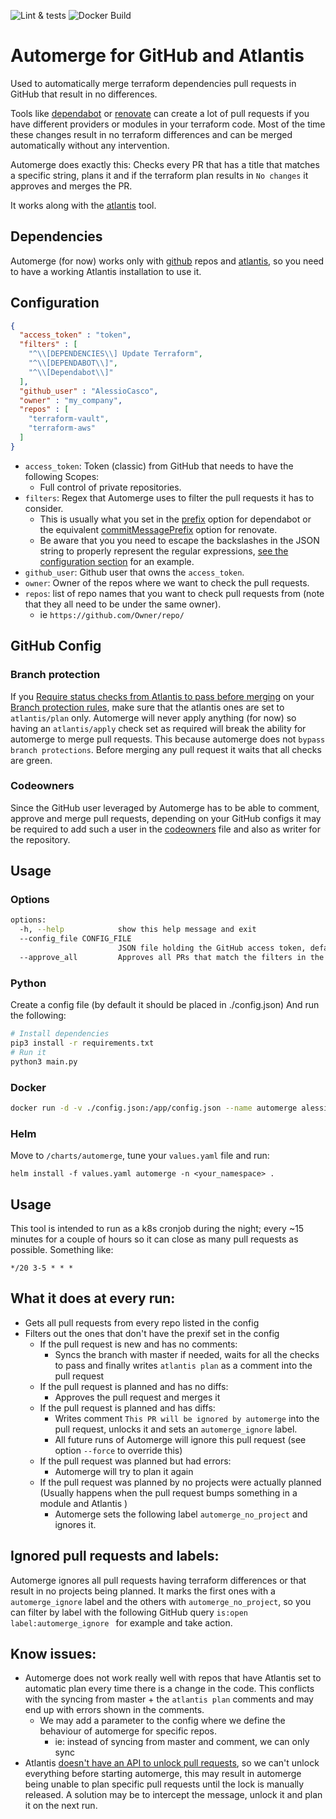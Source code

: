 ![Lint & tests](https://github.com/AlessioCasco/automerge/actions/workflows/at-every-commit.yml/badge.svg)
![Docker Build](https://github.com/AlessioCasco/automerge/actions/workflows/build_and_push.yml/badge.svg)

# Automerge for GitHub and Atlantis

Used to automatically merge terraform dependencies pull requests in GitHub that result in no differences.

Tools like [dependabot](https://github.com/dependabot) or [renovate](https://github.com/renovatebot/renovate) can create a lot of pull requests if you have different providers or modules in your terraform code. Most of the time these changes result in no terraform differences and can be merged automatically without any intervention.

Automerge does exactly this: Checks every PR that has a title that matches a specific string, plans it and if the terraform plan results in `No changes` it approves and merges the PR.

It works along with the [atlantis](runatlantis.io) tool.

## Dependencies
Automerge (for now) works only with [github](github.com) repos and [atlantis](runatlantis.io), so you need to have a working Atlantis installation to use it.

## Configuration
```json
{
  "access_token" : "token",
  "filters" : [
    "^\\[DEPENDENCIES\\] Update Terraform",
    "^\\[DEPENDABOT\\]",
    "^\\[Dependabot\\]"
  ],
  "github_user" : "AlessioCasco",
  "owner" : "my_company",
  "repos" : [
    "terraform-vault",
    "terraform-aws"
  ]
}
```

* `access_token`: Token (classic) from GitHub that needs to have the following Scopes:
  * Full control of private repositories.
* `filters`: Regex that Automerge uses to filter the pull requests it has to consider.
  * This is usually what you set in the [prefix](https://docs.github.com/en/code-security/dependabot/dependabot-version-updates/configuration-options-for-the-dependabot.yml-file#commit-message) option for dependabot or the equivalent [commitMessagePrefix](https://docs.renovatebot.com/configuration-options/#commitmessageprefix) option for renovate.
  * Be aware that you you need to escape the backslashes in the JSON string to properly represent the regular expressions, [see the configuration section](#configuration) for an example.
* `github_user`: Github user that owns the `access_token`.
* `owner`: Owner of the repos where we want to check the pull requests.
* `repos`: list of repo names that you want to check pull requests from (note that they all need to be under the same owner).
  * ie `https://github.com/Owner/repo/`


## GitHub Config
### Branch protection
If you [Require status checks from Atlantis to pass before merging](https://docs.github.com/en/pull-requests/collaborating-with-pull-requests/collaborating-on-repositories-with-code-quality-features/about-status-checks) on your [Branch protection rules](https://docs.github.com/en/repositories/configuring-branches-and-merges-in-your-repository/managing-protected-branches/managing-a-branch-protection-rule), make sure that the atlantis ones are set to `atlantis/plan` only.
Automerge will never apply anything (for now) so having an `atlantis/apply` check set as required will break the ability for automerge to merge pull requests.
This because automerge does not `bypass branch protections`. Before merging any pull request it waits that all checks are green.

### Codeowners
Since the GitHub user leveraged by Automerge has to be able to comment, approve and merge pull requests, depending on your GitHub configs it may be required to add such a user in the [codeowners](https://docs.github.com/en/repositories/managing-your-repositorys-settings-and-features/customizing-your-repository/about-code-owners) file and also as writer for the repository.

## Usage
### Options
```bash
options:
  -h, --help            show this help message and exit
  --config_file CONFIG_FILE
                        JSON file holding the GitHub access token, default is .config.json
  --approve_all         Approves all PRs that match the filters in the config
```

### Python
Create a config file (by default it should be placed in ./config.json)
And run the following:
```bash
# Install dependencies
pip3 install -r requirements.txt
# Run it
python3 main.py
```

### Docker
```bash
docker run -d -v ./config.json:/app/config.json --name automerge alessiocasco/automerge:latest
```

### Helm
Move to `/charts/automerge`, tune your `values.yaml` file and run:
```
helm install -f values.yaml automerge -n <your_namespace> .
```

## Usage
This tool is intended to run as a k8s cronjob during the night; every ~15 minutes for a couple of hours so it can close as many pull requests as possible.
Something like:
```cron
*/20 3-5 * * *
```

## What it does at every run:
* Gets all pull requests from every repo listed in the config
* Filters out the ones that don't have the prexif set in the config
  * If the pull request is new and has no comments:
    * Syncs the branch with master if needed, waits for all the checks to pass and finally writes `atlantis plan` as a comment into the pull request
  * If the pull request is planned and has no diffs:
    * Approves the pull request and merges it
  * If the pull request is planned and has diffs:
    * Writes comment `This PR will be ignored by automerge` into the pull request, unlocks it and sets an `automerge_ignore` label.
    * All future runs of Automerge will ignore this pull request (see option `--force` to override this)
  * If the pull request was planned but had errors:
    * Automerge will try to plan it again
  * If the pull request was planned by no projects were actually planned (Usually happens when the pull request bumps something in a module and Atlantis )
    * Automerge sets the following label `automerge_no_project` and ignores it.

## Ignored pull requests and labels:
Automerge ignores all pull requests having terraform differences or that result in no projects being planned. It marks the first ones with a `automerge_ignore` label and the others with `automerge_no_project`, so you can filter by label with the following GitHub query `is:open label:automerge_ignore ` for example and take action.

## Know issues:
* Automerge does not work really well with repos that have Atlantis set to automatic plan every time there is a change in the code. This conflicts with the syncing from master + the `atlantis plan` comments and may end up with errors shown in the comments.
  * We may add a parameter to the config where we define the behaviour of automerge for specific repos.
    * ie: instead of syncing from master and comment, we can only sync
* Atlantis [doesn't have an API to unlock pull requests](https://github.com/runatlantis/atlantis/issues/733), so we can't unlock everything before starting automerge, this may result in automerge being unable to plan specific pull requests until the lock is manually released. A solution may be to intercept the message, unlock it and plan it on the next run.

